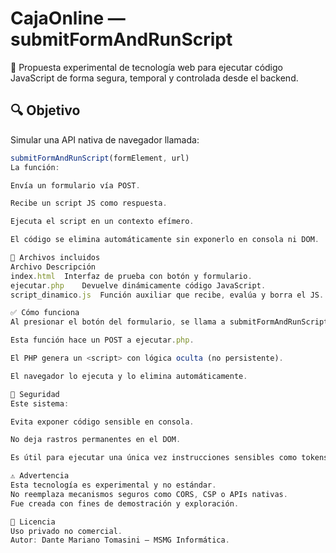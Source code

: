 # CajaOnline — submitFormAndRunScript

🚀 Propuesta experimental de tecnología web para ejecutar código JavaScript de forma segura, temporal y controlada desde el backend.

## 🔍 Objetivo

Simular una API nativa de navegador llamada:

```js
submitFormAndRunScript(formElement, url)
La función:

Envía un formulario vía POST.

Recibe un script JS como respuesta.

Ejecuta el script en un contexto efímero.

El código se elimina automáticamente sin exponerlo en consola ni DOM.

🧪 Archivos incluidos
Archivo	Descripción
index.html	Interfaz de prueba con botón y formulario.
ejecutar.php	Devuelve dinámicamente código JavaScript.
script_dinamico.js	Función auxiliar que recibe, evalúa y borra el JS.

✅ Cómo funciona
Al presionar el botón del formulario, se llama a submitFormAndRunScript.

Esta función hace un POST a ejecutar.php.

El PHP genera un <script> con lógica oculta (no persistente).

El navegador lo ejecuta y lo elimina automáticamente.

🔐 Seguridad
Este sistema:

Evita exponer código sensible en consola.

No deja rastros permanentes en el DOM.

Es útil para ejecutar una única vez instrucciones sensibles como tokens, claves temporales, redireccionamientos, etc.

⚠️ Advertencia
Esta tecnología es experimental y no estándar.
No reemplaza mecanismos seguros como CORS, CSP o APIs nativas.
Fue creada con fines de demostración y exploración.

📜 Licencia
Uso privado no comercial.
Autor: Dante Mariano Tomasini — MSMG Informática.
